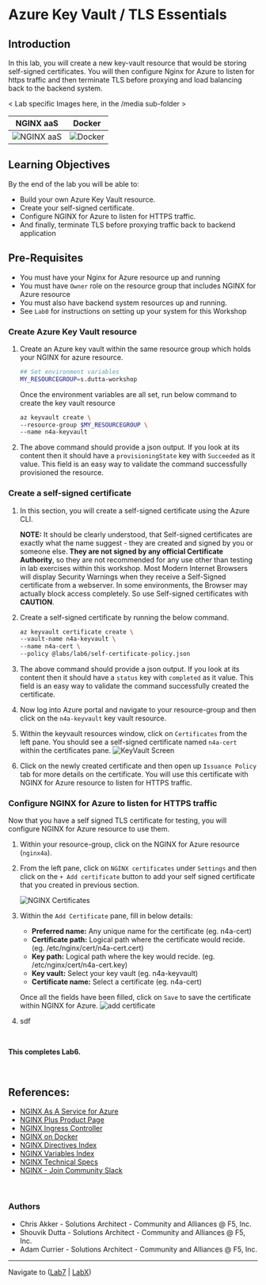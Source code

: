 # Azure Key Vault / TLS Essentials

## Introduction

In this lab, you will create a new key-vault resource that would be storing self-signed certificates. You will then configure Nginx for Azure to listen for https traffic and then terminate TLS before proxying and load balancing back to the backend system.

< Lab specific Images here, in the /media sub-folder >

NGINX aaS | Docker
:-------------------------:|:-------------------------:
![NGINX aaS](media/nginx-azure-icon.png)  |![Docker](media/docker-icon.png)
  
## Learning Objectives

By the end of the lab you will be able to:

- Build your own Azure Key Vault resource.
- Create your self-signed certificate.
- Configure NGINX for Azure to listen for HTTPS traffic.
- And finally, terminate TLS before proxying traffic back to backend application

## Pre-Requisites

- You must have  your Nginx for Azure resource up and running
- You must have `Owner` role on the resource group that includes NGINX for Azure resource
- You must also have backend system resources up and running.
- See `Lab0` for instructions on setting up your system for this Workshop

### Create Azure Key Vault resource

1. Create an Azure key vault within the same resource group which holds your NGINX for azure resource.

    ```bash
    ## Set environment variables
    MY_RESOURCEGROUP=s.dutta-workshop
    ```

    Once the environment variables are all set, run below command to create the key vault resource

    ```bash
    az keyvault create \
    --resource-group $MY_RESOURCEGROUP \
    --name n4a-keyvault 
    ```

2. The above command should provide a json output. If you look at its content then it should have a `provisioningState` key with `Succeeded` as it value. This field is an easy way to validate the command successfully provisioned the resource.

### Create a self-signed certificate

1. In this section, you will create a self-signed certificate using the Azure CLI.

   **NOTE:** It should be clearly understood, that Self-signed certificates are exactly what the name suggest - they are created and signed by you or someone else. **They are not signed by any official Certificate Authority**, so they are not recommended for any use other than testing in lab exercises within this workshop. Most Modern Internet Browsers will display Security Warnings when they receive a Self-Signed certificate from a webserver. In some environments, the Browser may actually block access completely. So use Self-signed certificates with **CAUTION**.

2. Create a self-signed certificate by running the below command.

    ```bash
    az keyvault certificate create \
    --vault-name n4a-keyvault \
    --name n4a-cert \
    --policy @labs/lab6/self-certificate-policy.json
    ```

3. The above command should provide a json output. If you look at its content then it should have a `status` key with `completed` as it value. This field is an easy way to validate the command successfully created the certificate.

4. Now log into Azure portal and navigate to your resource-group and then click on the `n4a-keyvault` key vault resource.

5. Within the keyvault resources window, click on `Certificates` from the left pane. You should see a self-signed certificate named `n4a-cert` within the certificates pane.
    ![KeyVault Screen](media/keyvault_screen.png)

6. Click on the newly created certificate and then open up `Issuance Policy` tab for more details on the certificate. You will use this certificate with NGINX for Azure resource to listen for HTTPS traffic.

### Configure NGINX for Azure to listen for HTTPS traffic

Now that you have a self signed TLS certificate for testing, you will configure NGINX for Azure resource to use them.

1. Within your resource-group, click on the NGINX for Azure resource (`nginx4a`).

2. From the left pane, click on `NGINX certificates` under `Settings` and then click on the `+ Add certificate` button to add your self signed certificate that you created in previous section.

    ![NGINX Certificates](media/n4a_cert_screen.png)

3. Within the `Add Certificate` pane, fill in below details:
    - **Preferred name:** Any unique name for the certificate (eg. n4a-cert)
    - **Certificate path:** Logical path where the certificate would recide. (eg. /etc/nginx/cert/n4a-cert.cert)
    - **Key path:** Logical path where the key would recide. (eg. /etc/nginx/cert/n4a-cert.key)
    - **Key vault:** Select your key vault (eg. n4a-keyvault)
    - **Certificate name:** Select a certificate (eg. n4a-cert)
  
    Once all the fields have been filled, click on `Save` to save the certificate within NGINX for Azure.
    ![add certificate](media/add_certificate.png)

4. sdf

<br/>

**This completes Lab6.**

<br/>

## References:

- [NGINX As A Service for Azure](https://docs.nginx.com/nginxaas/azure/)
- [NGINX Plus Product Page](https://docs.nginx.com/nginx/)
- [NGINX Ingress Controller](https://docs.nginx.com//nginx-ingress-controller/)
- [NGINX on Docker](https://docs.nginx.com/nginx/admin-guide/installing-nginx/installing-nginx-docker/)
- [NGINX Directives Index](https://nginx.org/en/docs/dirindex.html)
- [NGINX Variables Index](https://nginx.org/en/docs/varindex.html)
- [NGINX Technical Specs](https://docs.nginx.com/nginx/technical-specs/)
- [NGINX - Join Community Slack](https://community.nginx.org/joinslack)

<br/>

### Authors

- Chris Akker - Solutions Architect - Community and Alliances @ F5, Inc.
- Shouvik Dutta - Solutions Architect - Community and Alliances @ F5, Inc.
- Adam Currier - Solutions Architect - Community and Alliances @ F5, Inc.

-------------

Navigate to ([Lab7](../lab7/readme.md) | [LabX](../labX/readme.md))
